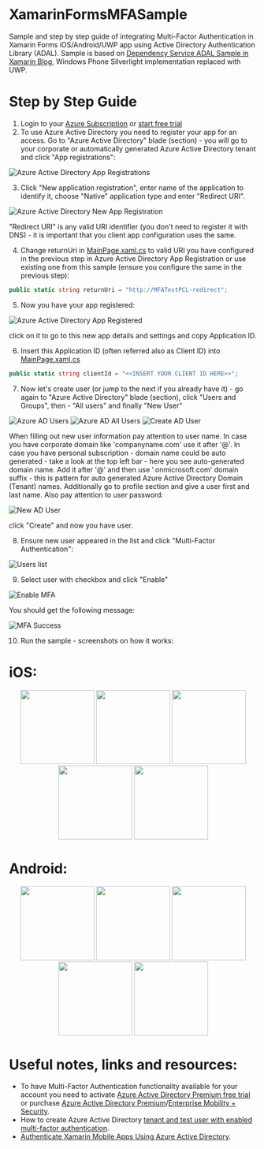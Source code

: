 # XamarinFormsMFASample
Sample and step by step guide of integrating Multi-Factor Authentication in Xamarin Forms iOS/Android/UWP app using Active Directory Authentication Library (ADAL).
Sample is based on [Dependency Service ADAL Sample in Xamarin Blog](https://blog.xamarin.com/put-adal-xamarin-forms/), Windows Phone Silverlight implementation replaced with UWP. 

# Step by Step Guide

1. Login to your [Azure Subscription](https://portal.azure.com/) or [start free trial](https://azure.microsoft.com/en-us/offers/ms-azr-0044p)
2. To use Azure Active Directory you need to register your app for an access. Go to "Azure Active Directory" blade (section) - you will go to your corporate or automatically generated  Azure Active Directory tenant and click "App registrations":

![Azure Active Directory App Registrations](img/AzureADAppRegistration.PNG)

3. Click "New application registration", enter name of the application to identify it, choose "Native" application type and enter "Redirect URI". 

![Azure Active Directory New App Registration](img/CreateAppRegistration.PNG)

"Redirect URI" is any valid URI identifier (you don't need to register it with DNS) - it is important that you client app configuration uses the same.

4. Change returnUri in [MainPage.xaml.cs](MFATest/MFATest/MainPage.xaml.cs#L15) to valid URI you have configured in the previous step in Azure Active Directory App Registration or use existing one from this sample (ensure you configure the same in the previous step):

```csharp
public static string returnUri = "http://MFATestPCL-redirect";
```

5. Now you have your app registered: 

![Azure Active Directory App Registered](img/AzureADAppRegistered.PNG)

click on it to go to this new app details and settings and copy Application ID.

6. Insert this Application ID (often referred also as Client ID) into [MainPage.xaml.cs](MFATest/MFATest/MainPage.xaml.cs#L13)

```csharp
public static string clientId = "<<INSERT YOUR CLIENT ID HERE>>";
```

7. Now let's create user (or jump to the next if you already have it) - go again to "Azure Active Directory" blade (section), click "Users and Groups", then - "All users" and finally "New User"

![Azure AD Users](img/ADUsers.PNG)
![Azure AD All Users](img/ADUsers2.PNG)
![Create AD User](img/ADUsers3.PNG)

When filling out new user information pay attention to user name. In case you have corporate domain like 'companyname.com' use it after '@'. In case you have personal subscription - domain name could be auto generated - take a look at the top left bar - here you see auto-generated domain name. Add it after '@' and then use '.onmicrosoft.com' domain suffix - this is pattern for auto generated Azure Active Directory Domain (Tenant) names. Additionally go to profile section and give a user first and last name. Also pay attention to user password:

 ![New AD User](img/ADNewUser.PNG)   

 click "Create" and now you have user.

8. Ensure new user appeared in the list and click "Multi-Factor Authentication":

 ![Users list](img/UsersList.PNG) 

9. Select user with checkbox and click "Enable"

![Enable MFA](img/MFAEnable.PNG) 

You should get the following message:

  ![MFA Success](img/MFASuccess.PNG)  

10. Run the sample - screenshots on how it works:

# iOS:

<p align="center">
<img src="img/iOS_MFA_1.jpg" width="150"/>
<img src="img/iOS_MFA_2.jpg" width="150"/>
<img src="img/iOS_MFA_3.jpg" width="150"/>
<img src="img/iOS_MFA_4.jpg" width="150"/>
<img src="img/iOS_MFA_5.jpg" width="150"/>
</p>

# Android:

<p align="center">
<img src="img/Android_MFA_1.png" width="150"/>
<img src="img/Android_MFA_2.png" width="150"/>
<img src="img/Android_MFA_3.png" width="150"/>
<img src="img/Android_MFA_4.png" width="150"/>
<img src="img/Android_MFA_5.png" width="150"/>
</p>

# Useful notes, links and resources:
* To have Multi-Factor Authentication functionality available for your account you need to activate [Azure Active Directory Premium free trial](https://azure.microsoft.com/en-us/trial/get-started-active-directory/) or purchase [Azure Active Directory Premium](https://docs.microsoft.com/en-us/azure/active-directory/active-directory-get-started-premium)/[Enterprise Mobility + Security](https://www.microsoft.com/en-us/cloud-platform/enterprise-mobility-security). 
* How to create Azure Active Directory [tenant and test user with enabled multi-factor authentication](https://docs.microsoft.com/en-us/rest/api/datacatalog/create-an-azure-active-directory-tenant).
* [Authenticate Xamarin Mobile Apps Using Azure Active Directory](https://blog.xamarin.com/authenticate-xamarin-mobile-apps-using-azure-active-directory/).
